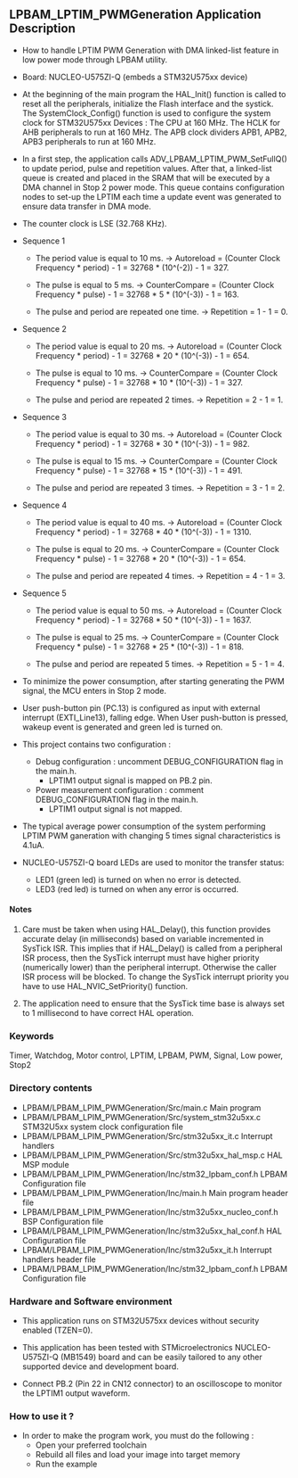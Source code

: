 ## <b>LPBAM_LPTIM_PWMGeneration Application Description</b>
-   How to handle LPTIM PWM Generation with DMA linked-list feature in low power mode
through LPBAM utility.

-   Board: NUCLEO-U575ZI-Q (embeds a STM32U575xx device)

-   At the beginning of the main program the HAL_Init() function is called to reset
all the peripherals, initialize the Flash interface and the systick.
The SystemClock_Config() function is used to configure the system clock for STM32U575xx Devices :
The CPU at 160 MHz.
The HCLK for AHB peripherals to run at 160 MHz.
The APB clock dividers APB1, APB2, APB3 peripherals to run at 160 MHz.

-   In a first step, the application calls ADV_LPBAM_LPTIM_PWM_SetFullQ() to update period, pulse and repetition values.
After that, a linked-list queue is created and placed in the SRAM that will be executed by a DMA channel in Stop 2
power mode. This queue contains configuration nodes to set-up the LPTIM each time a update event was generated to ensure
data transfer in DMA mode.

-   The counter clock is LSE (32.768 KHz).

-   Sequence 1
    -   The period value is equal to 10 ms.
          -> Autoreload = (Counter Clock Frequency * period) - 1
                        = 32768 * (10^(-2)) - 1
                        = 327.

    -   The pulse is equal to 5 ms.
          -> CounterCompare = (Counter Clock Frequency * pulse) - 1
                            = 32768 * 5 * (10^(-3)) - 1
                            = 163.

    -   The pulse and period are repeated one time.
          -> Repetition = 1 - 1
                        = 0.

-   Sequence 2
    -   The period value is equal to 20 ms.
          -> Autoreload = (Counter Clock Frequency * period) - 1
                        = 32768 * 20 * (10^(-3)) - 1
                        = 654.

    -   The pulse is equal to 10 ms.
          -> CounterCompare = (Counter Clock Frequency * pulse) - 1
                            = 32768 * 10 * (10^(-3)) - 1
                            = 327.

    -   The pulse and period are repeated 2 times.
          -> Repetition = 2 - 1
                        = 1.

-   Sequence 3
    -   The period value is equal to 30 ms.
          -> Autoreload = (Counter Clock Frequency * period) - 1
                        = 32768 * 30 * (10^(-3)) - 1
                        = 982.

    -   The pulse is equal to 15 ms.
          -> CounterCompare = (Counter Clock Frequency * pulse) - 1
                            = 32768 * 15 * (10^(-3)) - 1
                            = 491.

    -   The pulse and period are repeated 3 times.
          -> Repetition = 3 - 1
                        = 2.

-   Sequence 4
    -   The period value is equal to 40 ms.
          -> Autoreload = (Counter Clock Frequency * period) - 1
                        = 32768 * 40 * (10^(-3)) - 1
                        = 1310.

    -   The pulse is equal to 20 ms.
          -> CounterCompare = (Counter Clock Frequency * pulse) - 1
                            = 32768 * 20 * (10^(-3)) - 1
                            = 654.

    -   The pulse and period are repeated 4 times.
          -> Repetition = 4 - 1
                        = 3.

-   Sequence 5
    -   The period value is equal to 50 ms.
          -> Autoreload = (Counter Clock Frequency * period) - 1
                        = 32768 * 50 * (10^(-3)) - 1
                        = 1637.

    -   The pulse is equal to 25 ms.
          -> CounterCompare = (Counter Clock Frequency * pulse) - 1
                            = 32768 * 25 * (10^(-3)) - 1
                            = 818.

    -   The pulse and period are repeated 5 times.
          -> Repetition = 5 - 1
                        = 4.

-   To minimize the power consumption, after starting generating the PWM signal, the MCU enters in Stop 2 mode.

-   User push-button pin (PC.13) is configured as input with external interrupt (EXTI_Line13), falling edge. When User
push-button is pressed, wakeup event is generated and green led is turned on.

-   This project contains two configuration :
    -   Debug configuration : uncomment DEBUG_CONFIGURATION flag in the main.h.
        - LPTIM1 output signal is mapped on PB.2 pin.
    -   Power measurement configuration : comment DEBUG_CONFIGURATION flag in the main.h.
        - LPTIM1 output signal is not mapped.

-   The typical average power consumption of the system performing LPTIM PWM ganeration with changing 5 times signal
characteristics is 4.1uA.

-   NUCLEO-U575ZI-Q board LEDs are used to monitor the transfer status:
    -   LED1 (green led) is turned on when no error is detected.
    -   LED3 (red led) is turned on when any error is occurred.

#### <b>Notes</b>
 1. Care must be taken when using HAL_Delay(), this function provides accurate delay (in milliseconds)
      based on variable incremented in SysTick ISR. This implies that if HAL_Delay() is called from
      a peripheral ISR process, then the SysTick interrupt must have higher priority (numerically lower)
      than the peripheral interrupt. Otherwise the caller ISR process will be blocked.
      To change the SysTick interrupt priority you have to use HAL_NVIC_SetPriority() function.

 2. The application need to ensure that the SysTick time base is always set to 1 millisecond
      to have correct HAL operation.

### <b>Keywords</b>

Timer, Watchdog, Motor control, LPTIM, LPBAM, PWM, Signal, Low power, Stop2

### <b>Directory contents</b>

-   LPBAM/LPBAM_LPIM_PWMGeneration/Src/main.c                  Main program
-   LPBAM/LPBAM_LPIM_PWMGeneration/Src/system_stm32u5xx.c      STM32U5xx system clock configuration file
-   LPBAM/LPBAM_LPIM_PWMGeneration/Src/stm32u5xx_it.c          Interrupt handlers
-   LPBAM/LPBAM_LPIM_PWMGeneration/Src/stm32u5xx_hal_msp.c     HAL MSP module
-   LPBAM/LPBAM_LPIM_PWMGeneration/Inc/stm32_lpbam_conf.h      LPBAM Configuration file
-   LPBAM/LPBAM_LPIM_PWMGeneration/Inc/main.h                  Main program header file
-   LPBAM/LPBAM_LPIM_PWMGeneration/Inc/stm32u5xx_nucleo_conf.h BSP Configuration file
-   LPBAM/LPBAM_LPIM_PWMGeneration/Inc/stm32u5xx_hal_conf.h    HAL Configuration file
-   LPBAM/LPBAM_LPIM_PWMGeneration/Inc/stm32u5xx_it.h          Interrupt handlers header file
-   LPBAM/LPBAM_LPIM_PWMGeneration/Inc/stm32_lpbam_conf.h      LPBAM Configuration file

### <b>Hardware and Software environment</b>

-   This application runs on STM32U575xx devices without security enabled (TZEN=0).

-   This application has been tested with STMicroelectronics NUCLEO-U575ZI-Q (MB1549)
    board and can be easily tailored to any other supported device
    and development board.

-   Connect PB.2 (Pin 22 in CN12 connector) to an oscilloscope to monitor the LPTIM1 output waveform.

### <b>How to use it ?</b>

-   In order to make the program work, you must do the following :
    -   Open your preferred toolchain
    -   Rebuild all files and load your image into target memory
    -   Run the example


